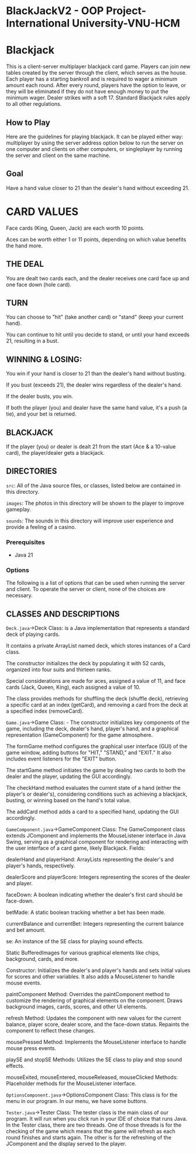 # BlackJackV2 - OOP Project-International University-VNU-HCM
# Blackjack

This is a client-server multiplayer blackjack card game. Players can join new tables created by the server through the client, which serves as the house. Each player has a starting bankroll and is required to wager a minimum amount each round. After every round, players have the option to leave, or they will be eliminated if they do not have enough money to put the minimum wager. Dealer strikes with a soft 17. Standard Blackjack rules apply to all other regulations.

## How to Play

Here are the guidelines for playing blackjack. It can be played either way: multiplayer by using the server address option below to run the server on one computer and clients on other computers, or singleplayer by running the server and client on the same machine.

## Goal

Have a hand value closer to 21 than the dealer's hand without exceeding 21.

# CARD VALUES
Face cards (King, Queen, Jack) are each worth 10 points.

Aces can be worth either 1 or 11 points, depending on which value benefits the hand more.

## THE DEAL

You are dealt two cards each, and the dealer receives one card face up and one face down (hole card).

## TURN

You can choose to "hit" (take another card) or "stand" (keep your current hand).

You can continue to hit until you decide to stand, or until your hand exceeds 21, resulting in a bust.

## WINNING & LOSING:
You win if your hand is closer to 21 than the dealer's hand without busting.

If you bust (exceeds 21), the dealer wins regardless of the dealer's hand.

If the dealer busts, you win.

If both the player (you) and dealer have the same hand value, it's a push (a tie), and your bet is returned.

## BLACKJACK

If the player (you) or dealer is dealt 21 from the start (Ace & a 10-value card), the player/dealer gets a blackjack.

## DIRECTORIES

```src```: All of the Java source files, or classes, listed below are contained in this directory.


```images```: The photos in this directory will be shown to the player to improve gameplay.

```sounds```: The sounds in this directory will improve user experience and provide a feeling of a casino.

### Prerequisites

* Java 21



### Options

The following is a list of options that can be used when running the server and client. To operate the server or client, none of the choices are necessary.

## CLASSES AND DESCRIPTIONS

```Deck.java```->Deck Class: is a Java implementation that represents a standard deck of playing cards.

It contains a private ArrayList named deck, which stores instances of a Card class. 

The constructor initializes the deck by populating it with 52 cards, organized into four suits and thirteen ranks.

Special considerations are made for aces, assigned a value of 11, and face cards (Jack, Queen, King), each assigned a value of 10. 

The class provides methods for shuffling the deck (shuffle deck), retrieving a specific card at an index (getCard), and removing a card from the deck at a specified index (removeCard). 

```Game.java```->Game Class: -	The constructor initializes key components of the game, including the deck, dealer's hand, player's hand, and a graphical representation (GameComponent) for the game atmosphere.

The formGame method configures the graphical user interface (GUI) of the game window, adding buttons for "HIT," "STAND," and "EXIT." It also includes event listeners for the "EXIT" button.

The startGame method initiates the game by dealing two cards to both the dealer and the player, updating the GUI accordingly. 

The checkHand method evaluates the current state of a hand (either the player's or dealer's), considering conditions such as achieving a blackjack, busting, or winning based on the hand's total value.

The addCard method adds a card to a specified hand, updating the GUI accordingly.

```GameComponent.java```->GameComponent Class: The GameComponent class extends JComponent and implements the MouseListener interface in Java Swing, serving as a graphical component for rendering and interacting with the user interface of a card game, likely Blackjack. Fields:

dealerHand and playerHand: ArrayLists representing the dealer's and player's hands, respectively.

dealerScore and playerScore: Integers representing the scores of the dealer and player.

faceDown: A boolean indicating whether the dealer's first card should be face-down.

betMade: A static boolean tracking whether a bet has been made.

currentBalance and currentBet: Integers representing the current balance and bet amount.

se: An instance of the SE class for playing sound effects.

Static BufferedImages for various graphical elements like chips, background, cards, and more.

Constructor: Initializes the dealer's and player's hands and sets initial values for scores and other variables. It also adds a MouseListener to handle mouse events.

paintComponent Method: Overrides the paintComponent method to customize the rendering of graphical elements on the component. Draws background images, cards, scores, and other UI elements.

refresh Method: Updates the component with new values for the current balance, player score, dealer score, and the face-down status. Repaints the component to reflect these changes.

mousePressed Method: Implements the MouseListener interface to handle mouse press events.

playSE and stopSE Methods: Utilizes the SE class to play and stop sound effects. 

mouseExited, mouseEntered, mouseReleased, mouseClicked Methods: Placeholder methods for the MouseListener interface.

```OptionsComponent.java```->OptionsComponent Class: This class is for the menu in our program. In our menu, we have some
buttons.

```Tester.java```->Tester Class: The tester class is the main class of our program. It will run when you click run in your IDE
of choice that runs Java. In the Tester class, there are two threads. One of those threads is for the checking of the game
which means that the game will refresh as each round finishes and starts again. The other is for the
refreshing of the JComponent and the display served to the player.









